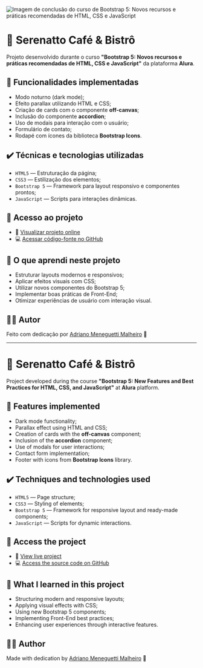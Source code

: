![Imagem de conclusão do curso de Bootstrap 5: Novos recursos e práticas recomendadas de HTML, CSS e JavaScript](https://i.imgur.com/ouG6TJu.png)

# 🍵 Serenatto Café & Bistrô

Projeto desenvolvido durante o curso **"Bootstrap 5: Novos recursos e práticas recomendadas de HTML, CSS e JavaScript"** da plataforma **Alura**.

## 🔨 Funcionalidades implementadas

- Modo noturno (dark mode);
- Efeito parallax utilizando HTML e CSS;
- Criação de cards com o componente **off-canvas**;
- Inclusão do componente **accordion**;
- Uso de modais para interação com o usuário;
- Formulário de contato;
- Rodapé com ícones da biblioteca **Bootstrap Icons**.

## ✔️ Técnicas e tecnologias utilizadas

- `HTML5` — Estruturação da página;
- `CSS3` — Estilização dos elementos;
- `Bootstrap 5` — Framework para layout responsivo e componentes prontos;
- `JavaScript` — Scripts para interações dinâmicas.

## 📁 Acesso ao projeto

- 🔗 [Visualizar projeto online](https://seu-link-do-vercel-aqui.com)
- 💻 [Acessar código-fonte no GitHub](https://github.com/adrianodev83/serenatto-cafe)

## 🎯 O que aprendi neste projeto

- Estruturar layouts modernos e responsivos;
- Aplicar efeitos visuais com CSS;
- Utilizar novos componentes do Bootstrap 5;
- Implementar boas práticas de Front-End;
- Otimizar experiências de usuário com interação visual.

## 👨‍💻 Autor

Feito com dedicação por [Adriano Meneguetti Malheiro](https://linktr.ee/adrianodev83) 🚀

---

# 🍵 Serenatto Café & Bistrô

Project developed during the course **"Bootstrap 5: New Features and Best Practices for HTML, CSS, and JavaScript"** at **Alura** platform.

## 🔨 Features implemented

- Dark mode functionality;
- Parallax effect using HTML and CSS;
- Creation of cards with the **off-canvas** component;
- Inclusion of the **accordion** component;
- Use of modals for user interactions;
- Contact form implementation;
- Footer with icons from **Bootstrap Icons** library.

## ✔️ Techniques and technologies used

- `HTML5` — Page structure;
- `CSS3` — Styling of elements;
- `Bootstrap 5` — Framework for responsive layout and ready-made components;
- `JavaScript` — Scripts for dynamic interactions.

## 📁 Access the project

- 🔗 [View live project](https://seu-link-do-vercel-aqui.com)
- 💻 [Access the source code on GitHub](https://github.com/adrianodev83/serenatto-cafe)

## 🎯 What I learned in this project

- Structuring modern and responsive layouts;
- Applying visual effects with CSS;
- Using new Bootstrap 5 components;
- Implementing Front-End best practices;
- Enhancing user experiences through interactive features.

## 👨‍💻 Author

Made with dedication by [Adriano Meneguetti Malheiro](https://linktr.ee/adrianodev83) 🚀

